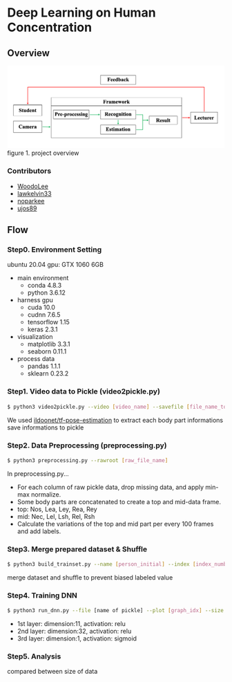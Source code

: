 # Deep Learning on Human Concentration 

## Overview
![Overview](./tfpose/paper-image/overview.png)
figure 1. project overview

### Contributors
* [WoodoLee](https://github.com/WoodoLee)
* [lawkelvin33](https://github.com/lawkelvin33)
* [noparkee](https://github.com/noparkee)
* [ujos89](https://github.com/ujos89)

## Flow

### Step0. Environment Setting
ubuntu 20.04
gpu: GTX 1060 6GB
- main environment 
    - conda       4.8.3
    - python      3.6.12
- harness gpu
    - cuda        10.0
    - cudnn       7.6.5
    - tensorflow  1.15
    - keras       2.3.1
- visualization
    - matplotlib  3.3.1
    - seaborn     0.11.1
- process data
    - pandas      1.1.1
    - sklearn     0.23.2



### Step1. Video data to Pickle (video2pickle.py)
```sh
$ python3 video2pickle.py --video [video_name] --savefile [file_name_to_save]
```
We used [ildoonet/tf-pose-estimation](https://github.com/ildoonet/tf-pose-estimation.git) to extract each body part informations
save informations to pickle 



### Step2. Data Preprocessing (preprocessing.py)
```sh
$ python3 preprocessing.py --rawroot [raw_file_name]
```
In preprocessing.py...
- For each column of raw pickle data, drop missing data, and apply min-max normalize.
- Some body parts are concatenated to create a top and mid-data frame.
- top: Nos, Lea, Ley, Rea, Rey
- mid: Nec, Lel, Lsh, Rel, Rsh
- Calculate the variations of the top and mid part per every 100 frames and add labels.



### Step3. Merge prepared dataset & Shuffle
```sh
$ python3 build_trainset.py --name [person_initial] --index [index_number] 
```
merge dataset and shuffle to prevent biased labeled value



### Step4. Training DNN
```sh
$ python3 run_dnn.py --file [name of pickle] --plot [graph_idx] --size [dataset_size] --epoch [number of epoch] 
```
- 1st layer: dimension:11, activation: relu
- 2nd layer: dimension:32, activation: relu
- 3rd layer: dimension:1, activation: sigmoid



### Step5. Analysis
compared between size of data
